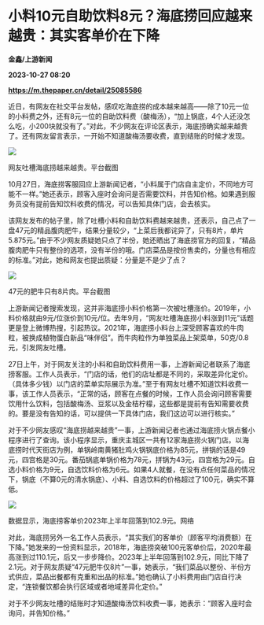 # 小料10元自助饮料8元？海底捞回应越来越贵：其实客单价在下降
**金鑫/上游新闻**

**2023-10-27 08:20**

**https://m.thepaper.cn/detail/25085586**

近日，有网友在社交平台发帖，感叹吃海底捞的成本越来越高——除了10元一位的小料费之外，还有8元一位的自助饮料费（酸梅汤），“加上锅底，4个人还没怎么吃，小200块就没有了。”对此，不少网友在评论区表示，海底捞确实越来越贵了。还有网友留言表示，一开始不知道酸梅汤要收费，直到结账的时候才发现。

![](https://imagecloud.thepaper.cn/thepaper/image/275/895/91.png)

网友吐槽海底捞越来越贵。平台截图

10月27日，海底捞客服回应上游新闻记者，“小料属于门店自主定价，不同地方可能不一样。”她还表示，顾客入座时会询问是否需要饮料，并告知价格。如果遇到服务员没有提前告知饮料收费的情况，可以告知具体门店，会去核实。

该网友发布的帖子里，除了吐槽小料和自助饮料费越来越贵，还表示，自己点了一盘47元的精品腹肉肥牛，结果分量较少，“上菜后我都诧异了，只有8片，单片5.875元。”由于不少网友质疑她只点了半份，她还晒出了海底捞官方的回复，“精品腹肉肥牛只有整份的选项，没有半份的哦。门店菜品是按份售卖的，分量也有相应的标准。”对此，她和网友也提出质疑：分量是不是少了点？

![](https://imagecloud.thepaper.cn/thepaper/image/275/895/92.png)

47元的肥牛只有8片肉。平台截图

上游新闻记者搜索发现，这并非海底捞小料价格第一次被吐槽涨价。2019年，小料价格就由9元/位涨价到10元/位。去年9月，“网友吐槽海底捞小料涨到11元”话题更是登上微博热搜，引起热议。2021年，海底捞小料台上深受顾客喜欢的牛肉粒，被换成植物蛋白新品“味伴侣”。而牛肉粒作为单独菜品上架菜单，50克/0.8元，引发网友吐槽。

27日上午，对于网友关注的小料和自助饮料费用一事，上游新闻记者联系了海底捞客服。工作人员表示，“门店的话，他们的店址都是不同的，采取差异化定价。（具体多少钱）以门店的菜单实际展示为准。”至于有网友吐槽不知道饮料收费一事，该工作人员表示，“正常的话，顾客在点餐的时候，工作人员会询问顾客需要饮用什么饮料，包括酸梅汤、豆浆以及金桔柠檬，这些都是提前有告知需要收费的。要是没有告知的话，可以提供一下具体门店，我们这边可以进行核实。”

对于不少网友感叹“海底捞越来越贵”一事，上游新闻记者也通过海底捞火锅点餐小程序进行了查询。该小程序显示，重庆主城区一共有12家海底捞火锅门店。以海底捞时代天街店为例，单锅岭南黄猪肚鸡火锅锅底价格为85元，拼锅的话是49元，四宫格是30元。番茄锅底单锅价格为78元，拼锅为43元，四宫格为29元。自选小料价格为9元，自选饮料价格为6元。如果4人就餐，在没有点任何菜品的情况下，锅底（不算0元的清水锅底）、小料、自选饮料的价格超过了100元，确实不算低。

![](https://imagecloud.thepaper.cn/thepaper/image/275/895/93.png)

数据显示，海底捞客单价2023年上半年回落到102.9元。网络

对此，海底捞另外一名工作人员表示，“其实我们的客单价（顾客平均消费额）在下降。”她发来的一份资料显示，2018年，海底捞突破100元客单价后，2020年最高涨到过110.1元，后又一步步降价。2023年上半年回落到102.9元，同比下降了2.1元。对于网友质疑“47元肥牛仅8片”一事，她表示，“我们菜品以整份、半份方式供应，菜品出餐都有克重和出品的标准。”她也确认了小料费用由门店自行决定，“连锁餐饮都会执行区域或者地域差异化定价。”

对于不少网友吐槽的结账时才知道酸梅汤饮料收费一事，她表示：“顾客入座时会询问，并告知价格。”